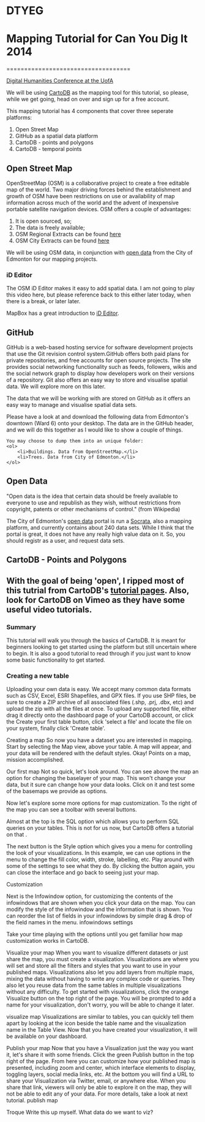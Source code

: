 DTYEG
=====

<h1>Mapping Tutorial for Can You Dig It 2014</h1>


===================================
<p><a href="http://huco.ualberta.ca/">Digital Humanities Conference at the UofA</a></p>

<p>We will be using <a href="http://cartodb.com/">CartoDB</a> as the mapping tool for this tutorial, so please, while we get going, head on over and sign up for a free account.</p>

<p>This mapping tutorial has 4 components that cover three seperate platforms:
	<ol>
	<li>Open Street Map</li>
	<li>GitHub as a spatial data platform</li>
	<li>CartoDB - points and polygons</li>
	<li>CartoDB - temporal points</li>
	</ol>
</p>
<h2>Open Street Map</h2>
<p>OpenStreetMap (OSM) is a collaborative project to create a free editable map of the world. Two major driving forces behind the establishment and growth of OSM have been restrictions on use or availability of map information across much of the world and the advent of inexpensive portable satellite navigation devices.  OSM offers a couple of advantages:
<ol>
	<li>It is open sourced, so;</li>
	<li>The data is freely available;</li>
	<li>OSM Regional Extracts can be found <a href="http://download.geofabrik.de/">here</a></li>
	<li>OSM City Extracts can be found <a href="http://metro.teczno.com/">here</a></li>
</ol>	
We will be using OSM data, in conjunction with <a href="https://data.edmonton.ca/">open data</a> from the City of Edmonton for our mapping projects.
</p>

<h3>iD Editor</h3>
<p>
	The OSM iD Editor makes it easy to add spatial data.  I am not going to play this video here, but please reference back to this either later today, when there is a break, or later later.
</p>
<p>
	MapBox has a great introduction to <a href="https://www.mapbox.com/blog/new-map-editor-launches-openstreetmap/">iD Editor</a>.
</p>

<h2>GitHub</h2>
<p>
	GitHub is a web-based hosting service for software development projects that use the Git revision control system.GitHub offers both paid plans for private repositories, and free accounts for open source projects. The site provides social networking functionality such as feeds, followers, wikis and the social network graph to display how developers work on their versions of a repository. Git also offers an easy way to store and visualise spatial data.  We will explore more on this later.
</p>

<p>
	The data that we will be working with are stored on GitHub as it offers an easy way to manage and visualise spatial data sets.
</p>

<p>
	Please have a look at and download the following data from Edmonton's downtown (Ward 6) onto your desktop. The data are in the GitHub header, and we will do this together as I would like to show a couple of things.
	
	You may choose to dump them into an unique folder:
	<ol>
		<li>Buildings. Data from OpenStreetMap.</li>
		<li>Trees. Data from City of Edmonton.</li>
	</ol>
</p>

<h2>Open Data</h2>
<p>
"Open data is the idea that certain data should be freely available to everyone to use and republish as they wish, without restrictions from copyright, patents or other mechanisms of control." (from <a href"http://en.wikipedia.org/wiki/Open_data">Wikipedia</a>)
</p>
<p>
The City of Edmonton's <a href="https://data.edmonton.ca/">open data</a> portal is run a <a href="http://www.socrata.com/">Socrata</a>, also a mapping platform, and currently contains about 240 data sets.  While I think that the portal is great, it does not have any really high value data on it.  So, you should registr as a user, and request data sets.
</p>

<h2>CartoDB - Points and Polygons<h2>
<p>
With the goal of being 'open', I ripped most of this tutrial from CartoDB's <a href="http://developers.cartodb.com/tutorials.html">tutorial pages</a>. Also, look for CartoDB on Vimeo as they have some useful video tutorials.
</p>

<h3>Summary</h3>
<p>
This tutorial will walk you through the basics of CartoDB. It is meant for beginners looking to get started using the platform but still uncertain where to begin. It is also a good tutorial to read through if you just want to know some basic functionality to get started.
</p>

<h3>Creating a new table</h3>
<p>
Uploading your own data is easy. We accept many common data formats such as CSV, Excel, ESRI Shapefiles, and GPX files. If you use SHP files, be sure to create a ZIP archive of all associated files (.shp, .prj, .dbx, etc) and upload the zip with all the files at once. To upload any supported file, either drag it directly onto the dashboard page of your CartoDB account, or click the Create your first table button, click 'select a file' and locate the file on your system, finally click 'Create table'.




</p>



Creating a map
So now you have a dataset you are interested in mapping. Start by selecting the Map view, above your table. A map will appear, and your data will be rendered with the default styles. Okay! Points on a map, mission accomplished.

Our first map
Not so quick, let's look around. You can see above the map an option for changing the baselayer of your map. This won't change your data, but it sure can change how your data looks. Click on it and test some of the basemaps we provide as options.

Now let's explore some more options for map customization. To the right of the map you can see a toolbar with several buttons.

Almost at the top is the SQL option which allows you to perform SQL queries on your tables. This is not for us now, but CartoDB offers a tutorial on that <here>.

The next button is the Style option which gives you a menu for controlling the look of your visualizations. In this example, we can use options in the menu to change the fill color, width, stroke, labelling, etc. Play around with some of the settings to see what they do. By clicking the button again, you can close the interface and go back to seeing just your map.

Customization

Next is the Infowindow option, for customizing the contents of the infowindows that are shown when you click your data on the map. You can modify the style of the infowindow and the information that is shown. You can reorder the list of fields in your infowindows by simple drag & drop of the field names in the menu.
infowindows settings

Take your time playing with the options until you get familiar how map customization works in CartoDB.

Visualize your map
When you want to visualize different datasets or just share the map, you must create a visualization. Visualizations are where you will set and store all the filters and styles that you want to use in your published maps. Visualizations also let you add layers from multiple maps, mixing the data without having to write any complex code or queries. They also let you reuse data from the same tables in multiple visualizations without any difficulty. To get started with visualizations, click the orange Visualize button on the top right of the page. You will be prompted to add a name for your visualization, don't worry, you will be able to change it later.

visualize map
Visualizations are similar to tables, you can quickly tell them apart by looking at the icon beside the table name and the visualization name in the Table View. Now that you have created your visualization, it will be available on your dashboard.

Publish your map
Now that you have a Visualization just the way you want it, let's share it with some friends. Click the green Publish button in the top right of the page. From here you can customize how your published map is presented, including zoom and center, which interface elements to display, toggling layers, social media links, etc. At the bottom you will find a URL to share your Visualization via Twitter, email, or anywhere else. When you share that link, viewers will only be able to explore it on the map, they will not be able to edit any of your data. For more details, take a look at next tutorial.
publish map

Troque
Write this up myself.  What data do we want to viz?
